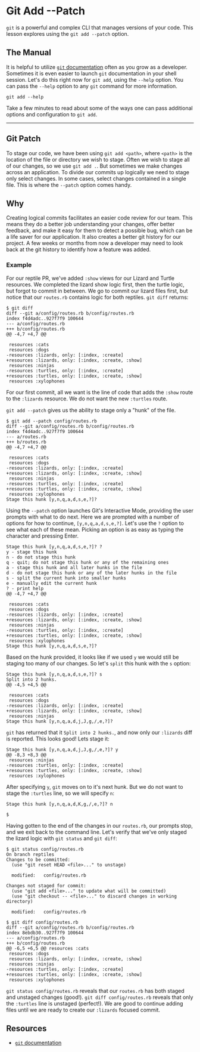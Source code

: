 # Git Add --Patch

`git` is a powerful and complex CLI that manages versions of your code. This lesson explores using the `git add --patch` option.

## The Manual

It is helpful to utilize [`git` documentation](https://git-scm.com/doc) often as you grow as a developer. Sometimes it is even easier to launch `git` documentation in your shell session. Let's do this right now for `git add`, using the `--help` option. You can pass the `--help` option to any `git` command for more information.

```
git add --help
```

Take a few minutes to read about some of the ways one can pass additional options and configuration to `git add`.

---

## Git Patch

To stage our code, we have been using `git add <path>`, where `<path>` is the location of the file or directory we wish to stage. Often we wish to stage all of our changes, so we use `git add .`. But sometimes we make changes across an application. To divide our commits up logically we need to stage only select changes. In some cases, select changes contained in a single file. This is where the `--patch` option comes handy.

## Why

Creating logical commits facilitates an easier code review for our team. This means they do a better job understanding your changes, offer better feedback, and make it easy for them to detect a possible bug, which can be a life saver for our application. It also creates a better git history for our project. A few weeks or months from now a developer may need to look back at the git history to identify how a feature was added.

### Example

For our reptile PR, we've added `:show` views for our Lizard and Turtle resources. We completed the lizard show logic first, then the turtle logic, but forgot to commit in between. We go to commit our lizard files first, but notice that our `routes.rb` contains logic for both reptiles. `git diff` returns:

```
$ git diff
diff --git a/config/routes.rb b/config/routes.rb
index f4d4adc..927f7f9 100644
--- a/config/routes.rb
+++ b/config/routes.rb
@@ -4,7 +4,7 @@

 resources :cats
 resources :dogs
-resources :lizards, only: [:index, :create]
+resources :lizards, only: [:index, :create, :show]
 resources :ninjas
-resources :turtles, only: [:index, :create]
+resources :turtles, only: [:index, :create, :show]
 resources :xylophones
```

For our first commit, all we want is the line of code that adds the `:show` route to the `:lizards` resource. We do not want the new `:turtles` route.

`git add --patch` gives us the ability to stage only a "hunk" of the file.

```
$ git add --patch config/routes.rb
diff --git a/config/routes.rb b/config/routes.rb
index f4d4adc..927f7f9 100644
--- a/routes.rb
+++ b/routes.rb
@@ -4,7 +4,7 @@

 resources :cats
 resources :dogs
-resources :lizards, only: [:index, :create]
+resources :lizards, only: [:index, :create, :show]
 resources :ninjas
-resources :turtles, only: [:index, :create]
+resources :turtles, only: [:index, :create, :show]
 resources :xylophones
Stage this hunk [y,n,q,a,d,s,e,?]?
```

Using the `--patch` option launches Git's Interactive Mode, providing the user prompts with what to do next. Here we are prompted with a number of options for how to continue, `[y,n,q,a,d,s,e,?]`. Let's use the `?` option to see what each of these mean. Picking an option is as easy as typing the character and pressing Enter.

```
Stage this hunk [y,n,q,a,d,s,e,?]? ?
y - stage this hunk
n - do not stage this hunk
q - quit; do not stage this hunk or any of the remaining ones
a - stage this hunk and all later hunks in the file
d - do not stage this hunk or any of the later hunks in the file
s - split the current hunk into smaller hunks
e - manually edit the current hunk
? - print help
@@ -4,7 +4,7 @@

 resources :cats
 resources :dogs
-resources :lizards, only: [:index, :create]
+resources :lizards, only: [:index, :create, :show]
 resources :ninjas
-resources :turtles, only: [:index, :create]
+resources :turtles, only: [:index, :create, :show]
 resources :xylophones
Stage this hunk [y,n,q,a,d,s,e,?]?
```

Based on the hunk provided, it looks like if we used `y` we would still be staging too many of our changes. So let's `split` this hunk with the `s` option:

```
Stage this hunk [y,n,q,a,d,s,e,?]? s
Split into 2 hunks.
@@ -4,5 +4,5 @@

 resources :cats
 resources :dogs
-resources :lizards, only: [:index, :create]
+resources :lizards, only: [:index, :create, :show]
 resources :ninjas
Stage this hunk [y,n,q,a,d,j,J,g,/,e,?]?
```

`git` has returned that it `Split into 2 hunks.`, and now only our `:lizards` diff is reported. This looks good! Lets stage it:


```
Stage this hunk [y,n,q,a,d,j,J,g,/,e,?]? y
@@ -8,3 +8,3 @@
 resources :ninjas
-resources :turtles, only: [:index, :create]
+resources :turtles, only: [:index, :create, :show]
 resources :xylophones
```

After specifying `y`, `git` moves on to it's next hunk. But we do not want to stage the `:turtles` line, so we will specify `n`:

```
Stage this hunk [y,n,q,a,d,K,g,/,e,?]? n

$
```

Having gotten to the end of the changes in our `routes.rb`, our prompts stop, and we exit back to the command line. Let's verify that we've only staged the lizard logic with `git status` and `git diff`:

```
$ git status config/routes.rb
On branch reptiles
Changes to be committed:
  (use "git reset HEAD <file>..." to unstage)

  modified:   config/routes.rb

Changes not staged for commit:
  (use "git add <file>..." to update what will be committed)
  (use "git checkout -- <file>..." to discard changes in working directory)

  modified:   config/routes.rb

$ git diff config/routes.rb
diff --git a/config/routes.rb b/config/routes.rb
index 8ebdb30..927f7f9 100644
--- a/config/routes.rb
+++ b/config/routes.rb
@@ -6,5 +6,5 @@ resources :cats
 resources :dogs
 resources :lizards, only: [:index, :create, :show]
 resources :ninjas
-resources :turtles, only: [:index, :create]
+resources :turtles, only: [:index, :create, :show]
 resources :xylophones
```

`git status config/routes.rb` reveals that our `routes.rb` has both staged and unstaged changes (good!). `git diff config/routes.rb` reveals that only the `:turtles` line is unstaged (perfect!). We are good to continue adding files until we are ready to create our `:lizards` focused commit.

## Resources

- [`git` documentation](https://git-scm.com/doc)

